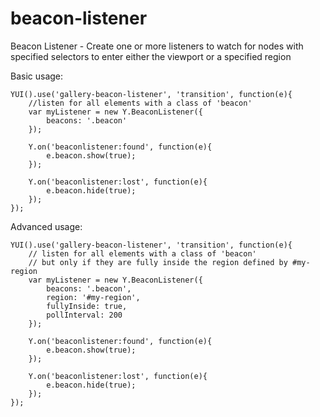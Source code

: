 beacon-listener
===============

Beacon Listener - Create one or more listeners to watch for nodes with specified selectors to enter either the viewport or a specified region

Basic usage:

	YUI().use('gallery-beacon-listener', 'transition', function(e){
		//listen for all elements with a class of 'beacon'
		var myListener = new Y.BeaconListener({
			beacons: '.beacon'
		});
	
		Y.on('beaconlistener:found', function(e){
			e.beacon.show(true);
		});
	
		Y.on('beaconlistener:lost', function(e){
			e.beacon.hide(true);
		});
	});

Advanced usage:

	YUI().use('gallery-beacon-listener', 'transition', function(e){
		// listen for all elements with a class of 'beacon'
		// but only if they are fully inside the region defined by #my-region
		var myListener = new Y.BeaconListener({
			beacons: '.beacon',
			region: '#my-region',
			fullyInside: true,
			pollInterval: 200
		});
	
		Y.on('beaconlistener:found', function(e){
			e.beacon.show(true);
		});
	
		Y.on('beaconlistener:lost', function(e){
			e.beacon.hide(true);
		});
	});


